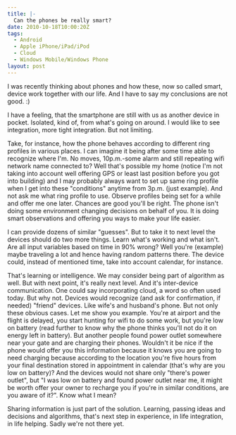 ```yaml
---
title: |-
  Can the phones be really smart?
date: 2010-10-18T10:00:20Z
tags:
  - Android
  - Apple iPhone/iPad/iPod
  - Cloud
  - Windows Mobile/Windows Phone
layout: post
---
```

I was recently thinking about phones and how these, now so called smart, device work together with our life. And I have to say my conclusions are not good. :)

I have a feeling, that the smartphone are still with us as another device in pocket. Isolated, kind of, from what's going on around. I would like to see integration, more tight integration. But not limiting.

Take, for instance, how the phone behaves according to different ring profiles in various places. I can imagine it being after some time able to recognize where I'm. No moves, 10p.m.-some alarm and still repeating wifi network name connected to? Well that's possible my home (notice I'm not taking into account well offering GPS or least last position before you got into building) and I may probably always want to set up same ring profile when I get into these "conditions" anytime from 3p.m. (just example). And not ask me what ring profile to use. Observe profiles being set for a while and offer me one later. Chances are good you'll be right. The phone isn't doing some environment changing decisions on behalf of you. It is doing smart observations and offering you ways to make your life easier.

I can provide dozens of similar "guesses". But to take it to next level the devices should do two more things. Learn what's working and what isn't. Are all input variables based on time in 90% wrong? Well you're (example) maybe traveling a lot and hence having random patterns there. The device could, instead of mentioned time, take into account calendar, for instance.

That's learning or intelligence. We may consider being part of algorithm as well. But with next point, it's really next level. And it's inter-device communication. One could say incorporating cloud, a word so often used today. But why not. Devices would recognize (and ask for confirmation, if needed) "friend" devices. Like wife's and husband's phone. But not only these obvious cases. Let me show you example. You're at airport and the flight is delayed, you start hunting for wifi to do some work, but you're low on battery (read further to know why the phone thinks you'll not do it on energy left in battery). But another people found power outlet somewhere near your gate and are charging their phones. Wouldn't it be nice if the phone would offer you this information because it knows you are going to need charging because according to the location you're five hours from your final destination stored in appointment in calendar (that's why are you low on battery)? And the devices would not share only "there's power outlet", but "I was low on battery and found power outlet near me, it might be worth offer your owner to recharge you if you're in similar conditions, are you aware of it?". Know what I mean?

Sharing information is just part of the solution. Learning, passing ideas and decisions and algorithms, that's next step in experience, in life integration, in life helping. Sadly we're not there yet.